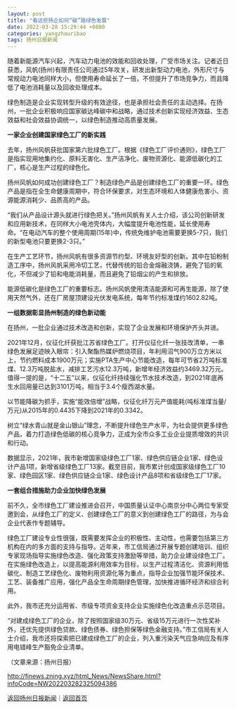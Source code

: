 ```yaml
---
layout: post
title: "看这些扬企如何“碳”路绿色发展"
date: 2022-03-28 15:29:44 +0800
categories: yangzhouribao
tags: 扬州日报新闻
---
```

<p>随着新能源汽车兴起，汽车动力电池的效能和回收处理，广受市场关注。记者近日获悉，风帆(扬州)有限责任公司通过5年攻关，研发出新型动力电池，外形尺寸与常规动力电池同样大小，但使用寿命延长了一倍，不但提升了市场竞争力，而且降低了电池消耗量以及回收处理成本。</p><p>绿色制造是企业实现转型升级的有效途径，也是承担社会责任的主动选择。在扬州，一批企业积极响应国家碳达峰碳中和战略，通过技术创新实现经济效益、生态效益和社会效益协调统一，以绿色制造推动高质量发展。</p><p><strong>一家企业创建国家绿色工厂的新实践</strong></p><p>去年，扬州风帆获批国家第六批绿色工厂。根据《绿色工厂评价通则》，绿色工厂是指实现用地集约化、原料无害化、生产洁净化、废物资源化、能源低碳化的工厂，核心是生产过程的绿色化。</p><p>扬州风帆如何成功创建绿色工厂？制造绿色产品是创建绿色工厂的重要一环。绿色产品是指在全生命健康周期中，符合环保要求，对生态环境和人体健康危害小、资源能源消耗少、品质高的产品。</p><p>“我们从产品设计源头就进行绿色把关。”扬州风帆有关人士介绍，该公司创新研发和应用新技术，在同样大小电池壳体内，大幅度提升电池性能，延长使用寿命。“在电动汽车的整个使用周期(15年)中，传统免维护电池需要更换5-7只，我们的新型电池只要更换2-3只。”</p><p>在生产工艺环节，扬州风帆有很多资源节约型、环境友好型的创新。其中在铅粉制造工序中，扬州风帆采用冷切工艺，代替传统的铅合金熔融浇铸，避免了铅的氧化，不但减少了铅和电能消耗量，而且避免了铅烟尘的产生和排放。</p><p>能源低碳化是绿色工厂的重要标志。扬州风帆使用清洁能源和可再生能源，除了使用天然气外，还在厂房屋顶建设光伏发电系统，每年节约标准煤约1602.82吨。</p><p><strong>一组数据彰显扬州制造的绿色新动能</strong></p><p>在扬州，一批企业通过技术改造和创新，实现了企业发展和环境保护齐头并进。</p><p>2021年12月，仪征化纤获批江苏省绿色工厂。打开仪征化纤一张技改清单，一串绿色发展足迹映入眼帘：引入聚酯热媒炉燃烧项目，年利用沼气900万立方米以上，节约燃料成本1900万元；实施PTA生产中心节能改造，每年可节省2万吨标准煤、12.3万吨脱盐水，减排工艺污水12.3万吨，新增年经济效益约3469.32万元。值得一提的是，“十二五”以来，仪征化纤持续强化节水技术改造，到2021年底再生水回用量已达到3101万吨，相当于3.4个瘦西湖水量。</p><p>以节能降碳为抓手，实施“能效倍增”战略，仪征化纤万元产值能耗(吨标准煤当量/万元)从2015年的0.4435下降到2021年的0.3342。</p><p>树立“绿水青山就是金山银山”理念，不断提升绿色生产水平，为社会提供更多绿色产品，着力打造绿色低碳的核心竞争力，正成为全市众多工业企业提质增效的共识和行动。</p><p>数据显示，2021年，我市新增国家级绿色工厂1家、绿色供应链企业1家、绿色设计产品1项，新增省级绿色工厂13家。截至目前，我市累计创成国家级绿色工厂10家、绿色园区1家、绿色供应链企业1家、绿色设计产品8项和省级绿色工厂17家。</p><p><strong>一套组合措施助力企业加快绿色发展</strong></p><p>前不久，全市绿色工厂建设推进会召开，中国质量认证中心南京分中心两位专家受邀到会，从绿色工厂的定义、创建绿色工厂的意义到创建绿色工厂的路径，为与会企业代表作专题辅导。</p><p>绿色工厂建设专业性很强，既需要发挥企业的积极性、主动性，也需要包括第三方机构在内的多方面的支持与指导。近年来，市工信局通过开展专题创建培训、组织专家现场指导实施绿色改造、强化政策支持激励等举措，助力企业建设绿色工厂。在实施绿色改造上，以提高能源利用效率为目标，以生产过程清洁化、资源利用低碳化、制造工艺绿色化、废物利用资源化等为重点，指导企业加强节能环保技术、工艺、装备推广应用，强化产品全生命周期绿色管理，加快推进循环经济和综合利用。</p><p>此外，我市还充分运用省、市级专项资金支持企业实施绿色化改造重点示范项目。</p><p>“对建成绿色工厂的企业，除了按照国家级30万元、省级15万元进行一次性奖补外，还优先提供绿色贷款、绿色债券、绿色担保等绿色金融支持。”市工信局有关人士介绍，我市还将探索把已建成绿色工厂的企业，列入重污染天气应急响应及有序用电错峰生产豁免企业清单。</p><p class="em_media">（文章来源：扬州日报）</p>

<http://finews.zning.xyz/html_News/NewsShare.html?infoCode=NW202203282325094386>

[返回扬州日报新闻](//finews.withounder.com/category/yangzhouribao.html)｜[返回首页](//finews.withounder.com/)
